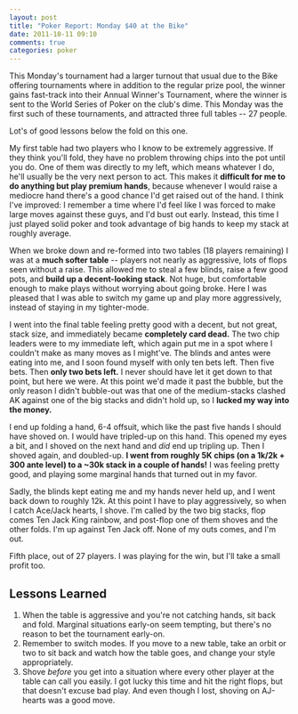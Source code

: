 ```yaml
---
layout: post
title: "Poker Report: Monday $40 at the Bike"
date: 2011-10-11 09:10
comments: true
categories: poker
---
```


This Monday's tournament had a larger turnout that usual due to the Bike offering tournaments where in addition to the regular prize pool, the winner gains fast-track into their Annual Winner's Tournament, where the winner is sent to the World Series of Poker on the club's dime. This Monday was the first such of these tournaments, and attracted three full tables -- 27 people.

Lot's of good lessons below the fold on this one.

<!-- more -->

My first table had two players who I know to be extremely aggressive. If they think you'll fold, they have no problem throwing chips into the pot until you do. One of them was directly to my left, which means whatever I do, he'll usually be the very next person to act. This makes it **difficult for me to do anything but play premium hands**, because whenever I would raise a mediocre hand there's a good chance I'd get raised out of the hand. I think I've improved: I remember a time where I'd feel like I was forced to make large moves against these guys, and I'd bust out early. Instead, this time I just played solid poker and took advantage of big hands to keep my stack at roughly average.

When we broke down and re-formed into two tables (18 players remaining) I was at a **much softer table** -- players not nearly as aggressive, lots of flops seen without a raise. This allowed me to steal a few blinds, raise a few good pots, and **build up a decent-looking stack**. Not huge, but comfortable enough to make plays without worrying about going broke. Here I was pleased that I was able to switch my game up and play more aggressively, instead of staying in my tighter-mode. 

I went into the final table feeling pretty good with a decent, but not great, stack size, and immediately became **completely card dead.** The two chip leaders were to my immediate left, which again put me in a spot where I couldn't make as many moves as I might've. The blinds and antes were eating into me, and I soon found myself with only ten bets left. Then five bets. Then **only two bets left.** I never should have let it get down to that point, but here we were. At this point we'd made it past the bubble, but the only reason I didn't bubble-out was that one of the medium-stacks clashed AK against one of the big stacks and didn't hold up, so I **lucked my way into the money.**

I end up folding a hand, 6-4 offsuit, which like the past five hands I should have shoved on. I would have tripled-up on this hand. This opened my eyes a bit, and I shoved on the next hand and *did* end up tripling up. Then I shoved again, and doubled-up. **I went from roughly 5K chips (on a 1k/2k + 300 ante level) to a ~30k stack in a couple of hands!** I was feeling pretty good, and playing some marginal hands that turned out in my favor.

Sadly, the blinds kept eating me and my hands never held up, and I went back down to roughly 12k. At this point I have to play aggressively, so when I catch Ace/Jack hearts, I shove. I'm called by the two big stacks, flop comes Ten Jack King rainbow, and post-flop one of them shoves and the other folds. I'm up against Ten Jack off. None of my outs comes, and I'm out. 

Fifth place, out of 27 players. I was playing for the win, but I'll take a small profit too.

## Lessons Learned

1. When the table is aggressive and you're not catching hands, sit back and fold. Marginal situations early-on seem tempting, but there's no reason to bet the tournament early-on.
2. Remember to switch modes. If you move to a new table, take an orbit or two to sit back and watch how the table goes, and change your style appropriately.
3. Shove *before* you get into a situation where every other player at the table can call you easily. I got lucky this time and hit the right flops, but that doesn't excuse bad play. And even though I lost, shoving on AJ-hearts was a good move.

